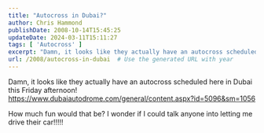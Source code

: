 ```yaml
---
title: "Autocross in Dubai?"
author: Chris Hammond
publishDate: 2008-10-14T15:45:25
updateDate: 2024-03-11T15:11:27
tags: [ 'Autocross' ]
excerpt: "Damn, it looks like they actually have an autocross scheduled here in Dubai this Friday afternoon! https://www.dubaiautodrome.com/general/content.aspx?id=5096&amp;sm=1056  How much fun would that be? I wonder if I could talk anyone into letting me drive their car!!!!!"
url: /2008/autocross-in-dubai  # Use the generated URL with year
---
```

<p>Damn, it looks like they actually have an autocross scheduled here in Dubai this Friday afternoon! <a title="https://www.dubaiautodrome.com/general/content.aspx?id=5096&amp;sm=1056" href="https://www.dubaiautodrome.com/general/content.aspx?id=5096&amp;sm=1056">https://www.dubaiautodrome.com/general/content.aspx?id=5096&amp;sm=1056</a></p>  <p>How much fun would that be? I wonder if I could talk anyone into letting me drive their car!!!!!</p>
